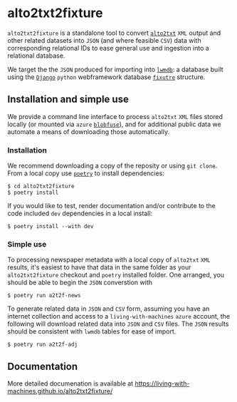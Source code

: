 # alto2txt2fixture

<!--index-start-->

`alto2txt2fixture` is a standalone tool to convert [`alto2txt`](https://github.org/living-with-machines/alto2txt) `XML` output and other related datasets into `JSON` (and where feasible `CSV`) data with corresponding relational IDs to ease general use and ingestion into a relational database.

We target the the `JSON` produced for importing into [`lwmdb`](https://github.org/living-with-machines/lwmdb): a database built using the [`Django`](https://www.djangoproject.com/) `python` webframework database [`fixutre`](https://docs.djangoproject.com/en/4.2/topics/db/fixtures) structure.

## Installation and simple use

We provide a command line interface to process `alto2txt` `XML` files stored locally (or mounted via `azure` [`blobfuse`](https://github.com/Azure/azure-storage-fuse)), and for additional public data we automate a means of downloading those automatically.

### Installation

We recommend downloading a copy of the reposity or using `git clone`. From a local copy use [`poetry`](https://python-poetry.org/) to install dependencies:

```console
$ cd alto2txt2fixture
$ poetry install
```

If you would like to test, render documentation and/or contribute to the code included `dev` dependencies in a local install:

```console
$ poetry install --with dev
```

### Simple use

To processing newspaper metadata with a local copy of `alto2txt` `XML` results, it's easiest to have that data in the same folder as your `alto2txt2fixture` checkout and `poetry` installed folder. One arranged, you should be able to begin the `JSON` converstion with

```console
$ poetry run a2t2f-news
```

To generate related data in `JSON` and `CSV` form, assuming you have an internet collection and access to a `living-with-machines` `azure` account, the following will download related data into `JSON` and `CSV` files. The `JSON` results should be consistent with `lwmdb` tables for ease of import.

```console
$ poetry run a2t2f-adj
```

<!--index-end-->

## Documentation

More detailed documenation is available at https://living-with-machines.github.io/alto2txt2fixture/
